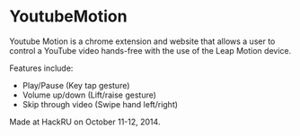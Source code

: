 YoutubeMotion
=============
Youtube Motion is a chrome extension and website that allows a user to control a YouTube video hands-free with the use of the Leap Motion device.

Features include:
+ Play/Pause (Key tap gesture)
+ Volume up/down (Lift/raise gesture)
+ Skip through video (Swipe hand left/right)

Made at HackRU on October 11-12, 2014.
